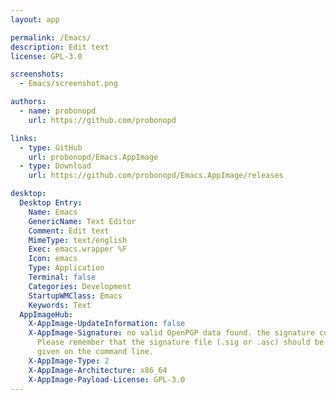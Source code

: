 ```yaml
---
layout: app

permalink: /Emacs/
description: Edit text
license: GPL-3.0

screenshots:
  - Emacs/screenshot.png

authors:
  - name: probonopd
    url: https://github.com/probonopd

links:
  - type: GitHub
    url: probonopd/Emacs.AppImage
  - type: Download
    url: https://github.com/probonopd/Emacs.AppImage/releases

desktop:
  Desktop Entry:
    Name: Emacs
    GenericName: Text Editor
    Comment: Edit text
    MimeType: text/english
    Exec: emacs.wrapper %F
    Icon: emacs
    Type: Application
    Terminal: false
    Categories: Development
    StartupWMClass: Emacs
    Keywords: Text
  AppImageHub:
    X-AppImage-UpdateInformation: false
    X-AppImage-Signature: no valid OpenPGP data found. the signature could not be verified.
      Please remember that the signature file (.sig or .asc) should be the first file
      given on the command line.
    X-AppImage-Type: 2
    X-AppImage-Architecture: x86_64
    X-AppImage-Payload-License: GPL-3.0
---
```

